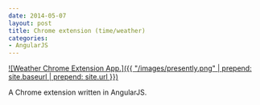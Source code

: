 ```yaml
---
date: 2014-05-07
layout: post
title: Chrome extension (time/weather)
categories:
- AngularJS
---
```


[![Weather Chrome Extension App.]({{ "/images/presently.png" | prepend: site.baseurl | prepend: site.url }})](http://janmilosh.com/poker)

A Chrome extension written in AngularJS.